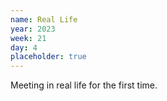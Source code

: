 ```yaml
---
name: Real Life
year: 2023
week: 21
day: 4
placeholder: true
---
```


Meeting in real life for the first time.
